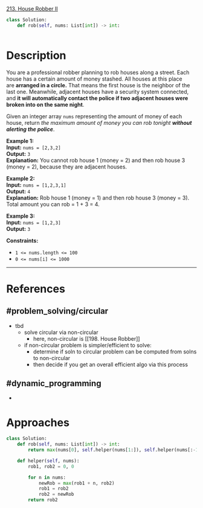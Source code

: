 [213. House Robber II](https://leetcode.com/problems/house-robber-ii/)

```python
class Solution:
    def rob(self, nums: List[int]) -> int:
        
```

# Description

You are a professional robber planning to rob houses along a street. Each house has a certain amount of money stashed. All houses at this place are **arranged in a circle.** That means the first house is the neighbor of the last one. Meanwhile, adjacent houses have a security system connected, and **it will automatically contact the police if two adjacent houses were broken into on the same night**.

Given an integer array `nums` representing the amount of money of each house, return _the maximum amount of money you can rob tonight **without alerting the police**_.

**Example 1:**  
**Input:** `nums = [2,3,2]`  
**Output:** `3`  
**Explanation:** You cannot rob house 1 (money = 2) and then rob house 3 (money = 2), because they are adjacent houses.

**Example 2:**  
**Input:** `nums = [1,2,3,1]`  
**Output:** `4`  
**Explanation:** Rob house 1 (money = 1) and then rob house 3 (money = 3).  
Total amount you can rob = 1 + 3 = 4.

**Example 3:**  
**Input:** `nums = [1,2,3]`  
**Output:** `3`

**Constraints:**
- `1 <= nums.length <= 100`
- `0 <= nums[i] <= 1000`

---


# References
## #problem_solving/circular
- tbd
	- solve circular via non-circular
		- here, non-circular is [[198. House Robber]]
	- if non-circular problem is simpler/efficient to solve:
		- determine if soln to circular problem can be computed from solns to non-circular
		- then decide if you get an overall efficient algo via this process

## #dynamic_programming 
- 


# Approaches

```python
class Solution:
    def rob(self, nums: List[int]) -> int:
        return max(nums[0], self.helper(nums[1:]), self.helper(nums[:-1]))

    def helper(self, nums):
        rob1, rob2 = 0, 0

        for n in nums:
            newRob = max(rob1 + n, rob2)
            rob1 = rob2
            rob2 = newRob
        return rob2

```